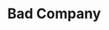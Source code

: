 ---
title: "Bad Company"
summary: "Bad Company are a 1970s British hard rock, blues-rock group fronted by Paul “The Voice” Rodgers. Their name came from a ‘70s Western movie and they were formed by former members of Mott the Hoople, Free, and King Crimson. **Current Line-Up:** Paul Rodgers Roles: Lead vocals, guitar, piano, harmonica Years: 1974-1982, 1998-2002, 2008-present Mick Ralphs Roles: Guitars, piano, backing vocals Years: 1974-present Simon Kirke Roles: Drums, percussion, backing vocals Years: 1974-present **Current Touring members** Todd Ronning Role: Bass Howard Leese Role: Guitar **Former Members** Steve Price Roles: Bass, backing vocals Years: 1986 - 1989 Brian Howe Roles: Lead vocals, sax Years: 1986-1994 Boz Burrell Roles: Bass, backing vocals Years: 1973-1982, 1986, 1998-1999 Geoff Whitehorn Role: Guitar Years: 1990-1991 Lynn Sorensen Role: Bass Years: 2008-2011 Paul Cullen Role: Bass Years: 1990-1992 Rick Wills Role: Bass Years: 1992-1998, 2001 Dave \"Bucket\" Colwell Roles: Guitars, keyboards, backing vocals Years: 1992-1998, 2001-2002, 2008 Robert Hart Role: Lead Vocals Years: 1994-1998 Jaz Lochrie Role: Bass Years: 2002, 2008 Gary \"Harry\" James Role: Drums Year: 2008"
image: "bad-company.jpg"
apple_music_artist_url: "https://music.apple.com/gb/artist/bad-company/3198995"
wikipedia_url: "https://en.wikipedia.org/wiki/Bad_Company"
---